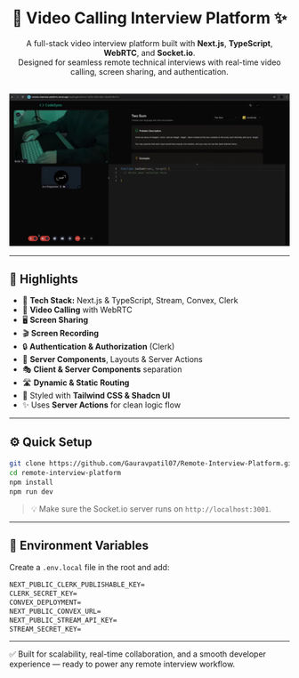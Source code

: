 <h1 align="center">🎥 Video Calling Interview Platform ✨</h1>

<p align="center">
  A full-stack video interview platform built with <b>Next.js</b>, <b>TypeScript</b>, <b>WebRTC</b>, and <b>Socket.io</b>.<br />
  Designed for seamless remote technical interviews with real-time video calling, screen sharing, and authentication.
  <br /><br />
</p>

![Demo App](https://github.com/Gauravpatil07/Remote-Interview-Platform/blob/0842a81934a59c14f25430169f061de77e00debf/Screenshot.png)

---

## 🌟 Highlights

- 🚀 **Tech Stack:** Next.js & TypeScript, Stream, Convex, Clerk  
- 🎥 **Video Calling** with WebRTC  
- 🖥️ **Screen Sharing**  
- 🎬 **Screen Recording**  
- 🔒 **Authentication & Authorization** (Clerk)  
- 🧠 **Server Components**, Layouts & Server Actions  
- 🎭 **Client & Server Components** separation  
- 🛣️ **Dynamic & Static Routing**  
- 🎨 Styled with **Tailwind CSS & Shadcn UI**  
- ✨ Uses **Server Actions** for clean logic flow

---

## ⚙️ Quick Setup

```bash
git clone https://github.com/Gauravpatil07/Remote-Interview-Platform.git
cd remote-interview-platform
npm install
npm run dev
````

> 💡 Make sure the Socket.io server runs on `http://localhost:3001`.

---

## 🔐 Environment Variables

Create a `.env.local` file in the root and add:

```env
NEXT_PUBLIC_CLERK_PUBLISHABLE_KEY=
CLERK_SECRET_KEY=
CONVEX_DEPLOYMENT=
NEXT_PUBLIC_CONVEX_URL=
NEXT_PUBLIC_STREAM_API_KEY=
STREAM_SECRET_KEY=
```

---

✅ Built for scalability, real-time collaboration, and a smooth developer experience — ready to power any remote interview workflow.
